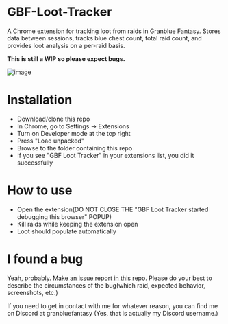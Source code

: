 # GBF-Loot-Tracker
A Chrome extension for tracking loot from raids in Granblue Fantasy. Stores data between sessions, tracks blue chest count, total raid count, and provides loot analysis on a per-raid basis.

**This is still a WIP so please expect bugs.**

![image](https://github.com/NerolynGBF/GBF-Loot-Tracker/assets/143864162/35a58437-968a-4965-b3b7-c217ca47c309)

# Installation
* Download/clone this repo
* In Chrome, go to Settings -> Extensions
* Turn on Developer mode at the top right
* Press "Load unpacked"
* Browse to the folder containing this repo
* If you see "GBF Loot Tracker" in your extensions list, you did it successfully

# How to use
* Open the extension(DO NOT CLOSE THE "GBF Loot Tracker started debugging this browser" POPUP)
* Kill raids while keeping the extension open
* Loot should populate automatically

# I found a bug
Yeah, probably. [Make an issue report in this repo](https://github.com/NerolynGBF/GBF-Loot-Tracker/issues/new). Please do your best to describe the circumstances of the bug(which raid, expected behavior, screenshots, etc.)

If you need to get in contact with me for whatever reason, you can find me on Discord at granbluefantasy (Yes, that is actually my Discord username.)
